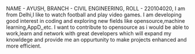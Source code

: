NAME - AYUSH,
BRANCH - CIVIL ENGINEERING,
ROLL - 220104020,
I am from Delhi,I like to watch football and play video games.
I am developing good interest in coding and exploring new fields like opensource,machine learning,AppD,,etc.
I want to contribute to opensource as i would be able to work,learn and network with great developers which will expand my knowldege and provide me an oppurtunity to make projects enhanced and more efficient.